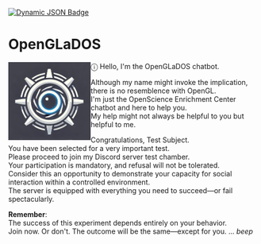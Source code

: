 <a href="https://discord.gg/9rwzwUmXCa"><img alt="Dynamic JSON Badge" src="https://img.shields.io/badge/dynamic/json?url=https%3A%2F%2Fdiscord.com%2Fapi%2Fguilds%2F1277030477303382026%2Fwidget.json&query=presence_count&suffix=%20online&style=flat&logo=discord&logoColor=white&label=Discord&labelColor=%23000&color=rgb(50%2C%2050%2C%2050)&cacheSeconds=60&link=https%3A%2F%2Fdiscord.gg%2F9rwzwUmXCa" alt="Discord" /></a>



# OpenGLaDOS
<img align="left" src="utils/OpenGLaDOS.png" width="33%" height=auto />

ⓘ Hello, I'm the OpenGLaDOS chatbot. 

Although my name might invoke the implication, there is no resemblence with OpenGL. \
I'm just the OpenScience Enrichment Center chatbot and here to help you. \
My help might not always be helpful to you but helpful to me.

Congratulations, Test Subject. \
You have been selected for a very important test. \
Please proceed to join my Discord server test chamber. \
Your participation is mandatory, and refusal will not be tolerated. \
Consider this an opportunity to demonstrate your capacity for social interaction within a controlled environment. \
The server is equipped with everything you need to succeed—or fail spectacularly.

**Remember**: \
The success of this experiment depends entirely on your behavior. \
Join now. Or don't. The outcome will be the same—except for you. ... *beep*


